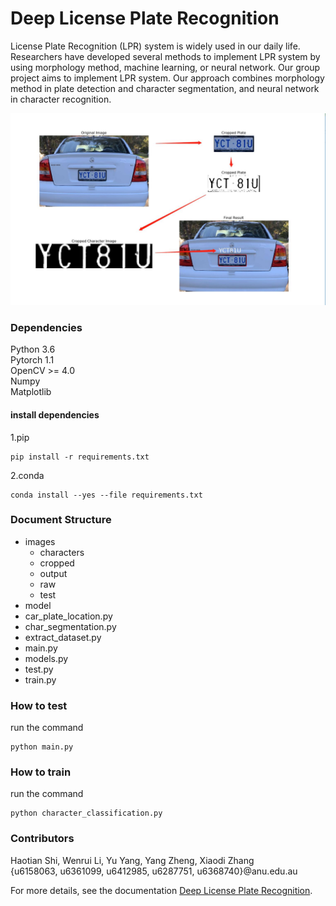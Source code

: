 # Deep License Plate Recognition
License Plate Recognition (LPR) system is widely used in our daily life. Researchers have developed several methods to implement LPR system by using morphology method, machine learning, or neural network. Our group project aims to implement LPR system. Our approach combines morphology method in plate detection and character segmentation, and neural network in character recognition. 

![result](./assets/result.jpg)

### Dependencies
Python 3.6  
Pytorch 1.1  
OpenCV >= 4.0  
Numpy  
Matplotlib  

#### install dependencies
1.pip

    pip install -r requirements.txt

2.conda 

    conda install --yes --file requirements.txt

### Document Structure
- images
    - characters
    - cropped
    - output
    - raw
    - test
- model
- car_plate_location.py
- char_segmentation.py
- extract_dataset.py
- main.py
- models.py
- test.py
- train.py

### How to test
run the command  

    python main.py

### How to train
run the command

    python character_classification.py

### Contributors
Haotian Shi, Wenrui Li, Yu Yang, Yang Zheng, Xiaodi Zhang  
{u6158063, u6361099, u6412985, u6287751, u6368740}@anu.edu.au

For more details, see the documentation [Deep License Plate Recognition](https://github.com/realmadrid/license-plate-reader/blob/master/Deep%20License%20Plate%20Recognition.pdf).

